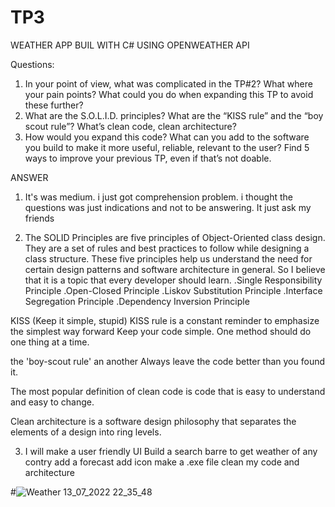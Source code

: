 # TP3
WEATHER APP BUIL WITH C# USING OPENWEATHER API

Questions:
1) In your point of view, what was complicated in the TP#2? What where your pain points?
What could you do when expanding this TP to avoid these further?
2) What are the S.O.L.I.D. principles? What are the “KISS rule” and the “boy scout rule”? What’s 
clean code, clean architecture?
3) How would you expand this code? What can you add to the software you build to make it 
more useful, reliable, relevant to the user? Find 5 ways to improve your previous TP, even if 
that’s not doable.

ANSWER
1) It's was medium. i just got comprehension problem. i thought the questions was just indications and not to be answering.
  It just ask my friends 

2) The SOLID Principles are five principles of Object-Oriented class design. They are a set of rules and best practices to follow while designing a class structure.
These five principles help us understand the need for certain design patterns and software architecture in general. So I believe that it is a topic that every developer should learn.
.Single Responsibility Principle
.Open-Closed Principle
.Liskov Substitution Principle
.Interface Segregation Principle
.Dependency Inversion Principle

KISS (Keep it simple, stupid)
KISS rule is a constant reminder to emphasize the simplest way forward
Keep your code simple. One method should do one thing at a time.

the 'boy-scout rule' an another Always leave the code better than you found it.

The most popular definition of clean code is code that is easy to understand and easy to change.

Clean architecture is a software design philosophy that separates the elements of a design into ring levels.

3) I will make a user friendly UI
   Build a search barre to get weather of any contry 
   add a forecast
   add icon 
   make a .exe file
   clean my code and architecture

#![ Weather 13_07_2022 22_35_48](https://user-images.githubusercontent.com/54966672/178829622-22eab9c2-c77c-4b89-925c-2a0b6d600af2.png)
